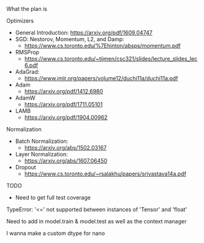 What the plan is

Optimizers
- General Introduction: https://arxiv.org/pdf/1609.04747
- SGD: Nestorov, Momentum, L2, and Damp: 
    - https://www.cs.toronto.edu/%7Ehinton/absps/momentum.pdf
- RMSProp
    - https://www.cs.toronto.edu/~tijmen/csc321/slides/lecture_slides_lec6.pdf
- AdaGrad:
    - https://www.jmlr.org/papers/volume12/duchi11a/duchi11a.pdf
- Adam
    - https://arxiv.org/pdf/1412.6980
- AdamW
    - https://arxiv.org/pdf/1711.05101
- LAMB
    - https://arxiv.org/pdf/1904.00962


Normalization
- Batch Normalization: 
    - https://arxiv.org/abs/1502.03167
- Layer Normalization:
    - https://arxiv.org/abs/1607.06450
- Dropout
    - https://www.cs.toronto.edu/~rsalakhu/papers/srivastava14a.pdf




TODO
- Need to get full test coverage

TypeError: '<=' not supported between instances of 'Tensor' and 'float'


Need to add in model.train & model.test as well as the context manager


I wanna make a custom dtype for nano